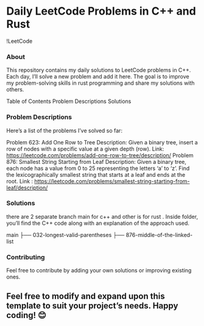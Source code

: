 # Daily LeetCode Problems in C++ and Rust
!LeetCode

### About
This repository contains my daily solutions to LeetCode problems in C++. Each day, I’ll solve a new problem and add it here. The goal is to improve my problem-solving skills in rust programming and share my solutions with others.

Table of Contents
Problem Descriptions
Solutions

### Problem Descriptions
Here’s a list of the problems I’ve solved so far:

Problem 623: Add One Row to Tree
Description: Given a binary tree, insert a row of nodes with a specific value at a given depth (row).
Link: https://leetcode.com/problems/add-one-row-to-tree/description/
Problem 876: Smallest String Starting from Leaf
Description: Given a binary tree, each node has a value from 0 to 25 representing the letters ‘a’ to ‘z’. Find the lexicographically smallest string that starts at a leaf and ends at the root.
Link : https://leetcode.com/problems/smallest-string-starting-from-leaf/description/

### Solutions
there are 2 separate branch main for c++ and other is for rust . Inside folder, you’ll find the C++ code along with an explanation of the approach used.

main
├── 032-longest-valid-parentheses
├── 876-middle-of-the-linked-list
<!-- same goes for other Rust branch -->

### Contributing
Feel free to contribute by adding your own solutions or improving existing ones. 

## Feel free to modify and expand upon this template to suit your project’s needs. Happy coding! 😊
